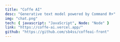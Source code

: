 ```yaml
---
title: "Coffe AI"
desc: "Generative text model powered by Command R+"
img: "chat.png"
tech: { javascript: "JavaScript", Node: "Node" }
link: "https://coffe-ai.vercel.app/"
github: "https://github.com/sb4ss/coffeai-front"
---
```

